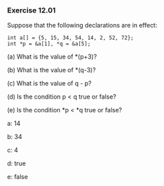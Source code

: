 ### Exercise 12.01

Suppose that the following declarations are in effect:
```
int a[] = {5, 15, 34, 54, 14, 2, 52, 72};
int *p = &a[1], *q = &a[5];
```
(a) What is the value of *(p+3)?

(b) What is the value of *(q-3)?

(c) What is the value of q - p?

(d) Is the condition p < q true or false?

(e) Is the condition *p < *q true or false?

a: 14

b: 34

c: 4

d: true

e: false
